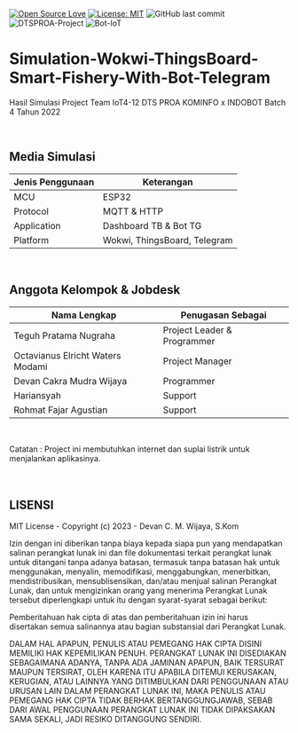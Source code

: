 [![Open Source Love](https://badges.frapsoft.com/os/v1/open-source.svg?style=flat)](https://github.com/ellerbrock/open-source-badges/)
[![License: MIT](https://img.shields.io/badge/License-MIT-green.svg)](https://opensource.org/licenses/MIT)
![GitHub last commit](https://img.shields.io/github/last-commit/devancakra/Simulation-Wokwi-ThingsBoard-Smart-Fishery-With-Bot-Telegram)
![DTSPROA-Project](https://img.shields.io/badge/DTS%20PROA%2dProject-light.svg?style=flat&logo=arduino&logoColor=white&color=008B8B)
![Bot-IoT](https://img.shields.io/badge/Based-IoT-%2DCTBot-light.svg?style=flat&color=008B8B)

# Simulation-Wokwi-ThingsBoard-Smart-Fishery-With-Bot-Telegram
Hasil Simulasi Project Team IoT4-12 DTS PROA KOMINFO x INDOBOT Batch 4 Tahun 2022

<br/>

## Media Simulasi
| Jenis Penggunaan | Keterangan |
| --- | --- |
| MCU | ESP32 |
| Protocol | MQTT & HTTP |
| Application | Dashboard TB & Bot TG |
| Platform | Wokwi, ThingsBoard, Telegram |

<br/>

## Anggota Kelompok & Jobdesk
| Nama Lengkap | Penugasan Sebagai |
| --- | --- |
| Teguh Pratama Nugraha | Project Leader & Programmer |
| Octavianus Elricht Waters Modami | Project Manager |
| Devan Cakra Mudra Wijaya | Programmer |
| Hariansyah | Support |
| Rohmat Fajar Agustian | Support |

<br/>

Catatan : Project ini membutuhkan internet dan suplai listrik untuk menjalankan aplikasinya.
<br/><br/><br/>

## LISENSI
MIT License - Copyright (c) 2023 - Devan C. M. Wijaya, S.Kom

Izin dengan ini diberikan tanpa biaya kepada siapa pun yang mendapatkan salinan perangkat lunak ini dan file dokumentasi terkait perangkat lunak untuk ditangani tanpa adanya batasan, termasuk tanpa batasan hak untuk menggunakan, menyalin, memodifikasi, menggabungkan, menerbitkan, mendistribusikan, mensublisensikan, dan/atau menjual salinan Perangkat Lunak, dan untuk mengizinkan orang yang menerima Perangkat Lunak tersebut diperlengkapi untuk itu dengan syarat-syarat sebagai berikut:

Pemberitahuan hak cipta di atas dan pemberitahuan izin ini harus disertakan semua salinannya atau bagian substansial dari Perangkat Lunak.

DALAM HAL APAPUN, PENULIS ATAU PEMEGANG HAK CIPTA DISINI MEMILIKI HAK KEPEMILIKAN PENUH. PERANGKAT LUNAK INI DISEDIAKAN SEBAGAIMANA ADANYA, TANPA ADA JAMINAN APAPUN, BAIK TERSURAT MAUPUN TERSIRAT, OLEH KARENA ITU APABILA DITEMUI KERUSAKAN, KERUGIAN, ATAU LAINNYA YANG DITIMBULKAN DARI PENGGUNAAN ATAU URUSAN LAIN DALAM PERANGKAT LUNAK INI, MAKA PENULIS ATAU PEMEGANG HAK CIPTA TIDAK BERHAK BERTANGGUNGJAWAB, SEBAB DARI AWAL PENGGUNAAN PERANGKAT LUNAK INI TIDAK DIPAKSAKAN SAMA SEKALI, JADI RESIKO DITANGGUNG SENDIRI.

